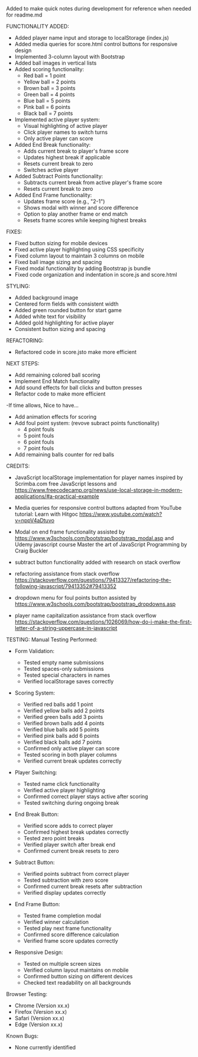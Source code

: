 Added to make quick notes during development for reference when needed for readme.md

FUNCTIONALITY ADDED:
- Added player name input and storage to localStorage (index.js)
- Added media queries for score.html control buttons for responsive design
- Implemented 3-column layout with Bootstrap
- Added ball images in vertical lists
- Added scoring functionality:
  - Red ball = 1 point
  - Yellow ball = 2 points
  - Brown ball = 3 points
  - Green ball = 4 points
  - Blue ball = 5 points
  - Pink ball = 6 points
  - Black ball = 7 points
- Implemented active player system:
  - Visual highlighting of active player
  - Click player names to switch turns
  - Only active player can score
- Added End Break functionality:
  - Adds current break to player's frame score
  - Updates highest break if applicable
  - Resets current break to zero
  - Switches active player
- Added Subtract Points functionality:
  - Subtracts current break from active player's frame score
  - Resets current break to zero
- Added End Frame functionality:
  - Updates frame score (e.g., "2-1")
  - Shows modal with winner and score difference
  - Option to play another frame or end match
  - Resets frame scores while keeping highest breaks

FIXES:
- Fixed button sizing for mobile devices
- Fixed active player highlighting using CSS specificity
- Fixed column layout to maintain 3 columns on mobile
- Fixed ball image sizing and spacing
- Fixed modal functionality by adding Bootstrap js bundle
- Fixed code organization and indentation in score.js and score.html

STYLING:
- Added background image
- Centered form fields with consistent width
- Added green rounded button for start game
- Added white text for visibility
- Added gold highlighting for active player
- Consistent button sizing and spacing

REFACTORING:
- Refactored code in score.jsto make more efficient


NEXT STEPS:
- Add remaining colored ball scoring
- Implement End Match functionality
- Add sound effects for ball clicks and button presses
- Refactor code to make more efficient


-If time allows, Nice to have...

- Add animation effects for scoring
- Add foul point system: (revove subract points functionality)
  - 4 point fouls
  - 5 point fouls
  - 6 point fouls
  - 7 point fouls
- Add remaining balls counter for red balls


CREDITS:
- JavaScript localStorage implementation for player names inspired by Scrimba.com free JavaScript lessons and https://www.freecodecamp.org/news/use-local-storage-in-modern-applications/#a-practical-example
- Media queries for responsive control buttons adapted from YouTube tutorial: Learn with Hitgoc https://www.youtube.com/watch?v=nppV4aDtuvo 

- Modal on end frame functionality assisted by https://www.w3schools.com/bootstrap/bootstrap_modal.asp and Udemy javascript course Master the art of JavaScript Programming by Craig Buckler
- subtract button functionality added with research on stack overflow
- refactoring assistance from stack overflow https://stackoverflow.com/questions/79413327/refactoring-the-following-javascript/79413352#79413352
- dropdown menu for foul points button assisted by https://www.w3schools.com/bootstrap/bootstrap_dropdowns.asp
- player name capitalization assistance from stack overflow https://stackoverflow.com/questions/1026069/how-do-i-make-the-first-letter-of-a-string-uppercase-in-javascript


TESTING:
Manual Testing Performed:
- Form Validation:
  - Tested empty name submissions
  - Tested spaces-only submissions
  - Tested special characters in names
  - Verified localStorage saves correctly

- Scoring System:
  - Verified red balls add 1 point
  - Verified yellow balls add 2 points
  - Verified green balls add 3 points
  - Verified brown balls add 4 points
  - Verified blue balls add 5 points
  - Verified pink balls add 6 points
  - Verified black balls add 7 points
  - Confirmed only active player can score
  - Tested scoring in both player columns
  - Verified current break updates correctly

- Player Switching:
  - Tested name click functionality
  - Verified active player highlighting
  - Confirmed correct player stays active after scoring
  - Tested switching during ongoing break

- End Break Button:
  - Verified score adds to correct player
  - Confirmed highest break updates correctly
  - Tested zero point breaks
  - Verified player switch after break end
  - Confirmed current break resets to zero

- Subtract Button:
  - Verified points subtract from correct player
  - Tested subtraction with zero score
  - Confirmed current break resets after subtraction
  - Verified display updates correctly

- End Frame Button:
  - Tested frame completion modal
  - Verified winner calculation
  - Tested play next frame functionality
  - Confirmed score difference calculation
  - Verified frame score updates correctly

- Responsive Design:
  - Tested on multiple screen sizes
  - Verified column layout maintains on mobile
  - Confirmed button sizing on different devices
  - Checked text readability on all backgrounds

Browser Testing:
- Chrome (Version xx.x)
- Firefox (Version xx.x)
- Safari (Version xx.x)
- Edge (Version xx.x)

Known Bugs:
- None currently identified








